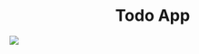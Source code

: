 <h1 align="center">Todo App</h1>
<img src=https://github.com/08-zimmad/images/blob/main/todo_project1.png?raw=true></img>


